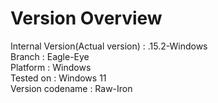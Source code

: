 # Version Overview

Internal Version(Actual version) : .15.2-Windows
<br>
Branch : Eagle-Eye
<br>
Platform : Windows
<br>
Tested on : Windows 11
<br>
Version codename : Raw-Iron
